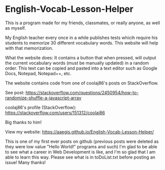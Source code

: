# English-Vocab-Lesson-Helper
This is a program made for my friends, classmates, or really anyone, as well as myself. 

My English teacher every once in a while publishes tests whicih require his students to memorize 30 different vocabulary words.
This website will help with that memorization.

What the website does:
It contains a button that when pressed, will output the current vocabulary words (must be manually updated) in a random order. This text can be copied and pasted
into a text editor such as Google Docs, Notepad, Notepad++, etc.

The website contains code from one of coolaj86's posts on StackOverflow.

See post: https://stackoverflow.com/questions/2450954/how-to-randomize-shuffle-a-javascript-array

coolaj86's profile (StackOverflow): https://stackoverflow.com/users/151312/coolaj86

Big thanks to him!

View my website: https://aaegis.github.io/English-Vocab-Lesson-Helper/


This is one of my first ever posts on github (previous posts were deleted as they were low value "Hello World!" programs and such)
I'm glad to be able to see what a career in Web Development is like, and I'm so glad that I am able to learn this way.
Please see what is in toDoList.txt before posting an issue! Many thanks!
